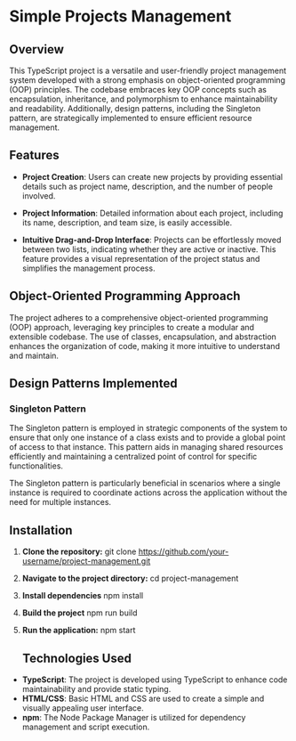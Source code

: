 # Simple Projects Management 

## Overview

This TypeScript project is a versatile and user-friendly project management system developed with a strong emphasis on object-oriented programming (OOP) principles. The codebase embraces key OOP concepts such as encapsulation, inheritance, and polymorphism to enhance maintainability and readability. Additionally, design patterns, including the Singleton pattern, are strategically implemented to ensure efficient resource management.

## Features

- **Project Creation**: Users can create new projects by providing essential details such as project name, description, and the number of people involved.

- **Project Information**: Detailed information about each project, including its name, description, and team size, is easily accessible.

- **Intuitive Drag-and-Drop Interface**: Projects can be effortlessly moved between two lists, indicating whether they are active or inactive. This feature provides a visual representation of the project status and simplifies the management process.

## Object-Oriented Programming Approach

The project adheres to a comprehensive object-oriented programming (OOP) approach, leveraging key principles to create a modular and extensible codebase. The use of classes, encapsulation, and abstraction enhances the organization of code, making it more intuitive to understand and maintain.

## Design Patterns Implemented

### Singleton Pattern

The Singleton pattern is employed in strategic components of the system to ensure that only one instance of a class exists and to provide a global point of access to that instance. This pattern aids in managing shared resources efficiently and maintaining a centralized point of control for specific functionalities.

The Singleton pattern is particularly beneficial in scenarios where a single instance is required to coordinate actions across the application without the need for multiple instances.

## Installation

1. **Clone the repository:**
   git clone https://github.com/your-username/project-management.git
   
2. **Navigate to the project directory:**
   cd project-management

3. **Install dependencies**
   npm install
   
4. **Build the project**
   npm run build
   
5. **Run the application:**
   npm start

   ## Technologies Used

- **TypeScript**: The project is developed using TypeScript to enhance code maintainability and provide static typing.
- **HTML/CSS**: Basic HTML and CSS are used to create a simple and visually appealing user interface.
- **npm**: The Node Package Manager is utilized for dependency management and script execution.
   
